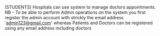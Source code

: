 (STUDENTS) Hospitals can use system to manage doctors appointments.
NB - To be able to perform Admin operations on the system you first register the admin account with strickly the email address 'admin123@gmail.com' whereas Patients and Doctors can be registered using any email address including doctors
